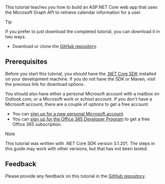 <!-- markdownlint-disable MD002 MD041 -->

This tutorial teaches you how to build an ASP.NET Core web app that uses the Microsoft Graph API to retrieve calendar information for a user.

> [!TIP]
> If you prefer to just download the completed tutorial, you can download it in two ways.
>
> - Download or clone the [GitHub repository](https://github.com/microsoftgraph/msgraph-training-aspnet-core).

## Prerequisites

Before you start this tutorial, you should have the [.NET Core SDK](https://dotnet.microsoft.com/download) installed on your development machine. If you do not have the SDK or Maven, visit the previous link for download options.

You should also have either a personal Microsoft account with a mailbox on Outlook.com, or a Microsoft work or school account. If you don't have a Microsoft account, there are a couple of options to get a free account:

- You can [sign up for a new personal Microsoft account](https://signup.live.com/signup?wa=wsignin1.0&rpsnv=12&ct=1454618383&rver=6.4.6456.0&wp=MBI_SSL_SHARED&wreply=https://mail.live.com/default.aspx&id=64855&cbcxt=mai&bk=1454618383&uiflavor=web&uaid=b213a65b4fdc484382b6622b3ecaa547&mkt=E-US&lc=1033&lic=1).
- You can [sign up for the Office 365 Developer Program](https://developer.microsoft.com/office/dev-program) to get a free Office 365 subscription.

> [!NOTE]
> This tutorial was written with .NET Core SDK version 3.1.201. The steps in this guide may work with other versions, but that has not been tested.

## Feedback

Please provide any feedback on this tutorial in the [GitHub repository](https://github.com/microsoftgraph/msgraph-training-aspnet-core).
